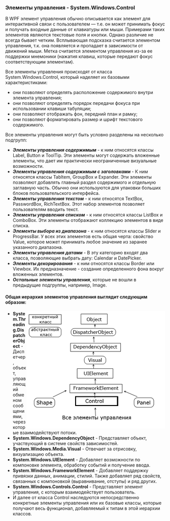 ### Элементы управления - System.Windows.Control
В WPF элемент управления обычно описывается как элемент для интерактивной связи с пользователем — т.е. он может принимать фокус и получать входные данные от клавиатуры или мыши. Примерами таких элементов являются текстовые поля и кнопки. Однако различие не всегда бывает четким. Всплывающая подсказка считается элементом управления, т.к. она появляется и пропадает в зависимости от движений мыши. Метка считается элементом управления из-за ее поддержки мнемоники (нажатия клавиш, которые передают фокус соответствующим элементам). 

Все элементы управления происходят от класса System.Windows.Control, который наделяет их базовыми характеристиками: 
* они позволяют определять расположение содержимого внутри элемента управления; 
* они позволяют определять порядок передачи фокуса при использовании клавиши табуляции; 
* они позволяют отображать фон, передний план и рамку; 
* они позволяют форматировать размер и шрифт текстового содержимого. 

Все элементы управления могут быть условно разделены на несколько подгрупп:
* ___Элементы управления содержимым___ - к ним относятся классы Label, Button и ToolTip. Эти элементы могут содержать вложенные элементы, что дает им практически неограниченные визуальные возможности.
* ___Элементы управления содержимым с заголовками___ - К ним относятся классы Tabltem, GroupBox и Expander. Эти элементы позволяют добавлять главный раздел содержимого и отдельную заглавную часть. Обычно они используются для упаковки больших блоков пользовательского интерфейса.  
* ___Элементы управления текстом___ - к ним относятся TextBox, PasswordBox, RichTextBox. Этот набор элементов позволяет пользователям вводить текст.
* ___Элементы управления списком___ - к ним относятся классы ListBox и ComboBox. Эти элементы отображают коллекцию элементов в виде списка.
* ___Элементы выбора из диапазона___ - к ним относятся классы Slider и ProgressBar. У всех этих элементов есть общая черта: свойство Value, которое может принимать любое значение из заранее указанного диапазона.
* ___Элементы управления датами___ - В эту категорию входят два класса, позволяющие выбрать дату: Calendar и DatePicker.
* ___Элементы декорирования___ - к ним относятся классы Border или Viewbox. Их предназначение - создание определенного фона вокруг вложенных элементов.
* ___Остальные элементы управления___, которые не вошли в предыдущие подгруппы, например, Image.

#### Общая иерархия элементов управления выглядит следующим образом:
<img align="right" src="Controls.png" alt="Пример наследования от System.Windows.Control">

* __System.Threading.DispatcherObject__ - Диспетчер, объект, управляющий обменом сообщениями, через которые взаимодействуют потоки.
* __System.Windows.DependencyObject__ - Представляет объект, участвующий в системе свойств зависимостей.
* __System.Windows.Media.Visual__ - Отвечает за отрисовку, визуализацию объекта.
* __System.Windows.UIElement__ - Добавляет возможности по компоновке элемента, обработку событий и получение ввода.
* __System.Windows.FrameworkElement__ - Добавляет поддержку привязки данных, анимации, стилий. Также добавляет ряд свойств, связанных с компоновкой (выравнивание, отступы) и ряд других.
* __System.Windows.Controls.Control__ - Представляет элемент управления, с которым взаимодействует пользователь.
* И далее от класса Control наследуются непосредственно конкретные элементы управления или их базовые классы, которые получают весь функционал, добавляемый к типам в этой иерархии классов.
